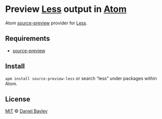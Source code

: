 Preview [Less] output in [Atom]
===============================

Atom [source-preview] provider for [Less].

Requirements
------------
* [source-preview]

Install
-------
`apm install source-preview-less` or search “less” under packages within Atom.

License
-------
[MIT] © [Daniel Bayley]

[MIT]:							LICENSE.md
[Daniel Bayley]:		https://github.com/danielbayley
[atom]:							https://atom.io
[source-preview]:		https://atom.io/packages/source-preview
[less]:							http://lesscss.org
